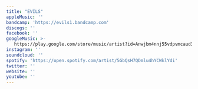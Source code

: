 ```yaml
---
title: "EVILS"
appleMusic: ''
bandcamp: 'https://evils1.bandcamp.com'
discogs: ''
facebook: ''
googleMusic: >-
   https://play.google.com/store/music/artist?id=Anwjbm4nnj55vdpvmcaud3nzlw4
instagram: ''
soundcloud: ''
spotify: 'https://open.spotify.com/artist/5GbQsH7QDmlu4hYCWklYdi'
twitter: ''
website: ''
youtube: ''
---
```

